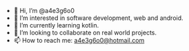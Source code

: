 - 👋 Hi, I’m @a4e3g6o0
- 👀 I’m interested in software development, web and android.
- 🌱 I’m currently learning kotlin.
- 💞️ I’m looking to collaborate on real world projects.
- 📫 How to reach me: a4e3g6o0@hotmail.com

<!---
a4e3g6o0/a4e3g6o0 is a ✨ special ✨ repository because its `README.md` (this file) appears on your GitHub profile.
You can click the Preview link to take a look at your changes.
--->
